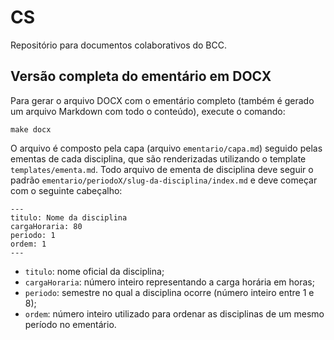 # CS

Repositório para documentos colaborativos do BCC.

## Versão completa do ementário em DOCX

Para gerar o arquivo DOCX com o ementário completo (também é gerado um arquivo Markdown com todo o conteúdo), execute o comando:

```
make docx
```

O arquivo é composto pela capa (arquivo `ementario/capa.md`) seguido pelas ementas de cada disciplina, que são renderizadas utilizando o template `templates/ementa.md`. Todo arquivo de ementa de disciplina deve seguir o padrão `ementario/periodoX/slug-da-disciplina/index.md` e deve começar com o seguinte cabeçalho:

```
---
titulo: Nome da disciplina
cargaHoraria: 80
periodo: 1
ordem: 1
---
```

- `titulo`: nome oficial da disciplina;
- `cargaHoraria`: número inteiro representando a carga horária em horas;
- `periodo`: semestre no qual a disciplina ocorre (número inteiro entre 1 e 8);
- `ordem`: número inteiro utilizado para ordenar as disciplinas de um mesmo período no ementário.
